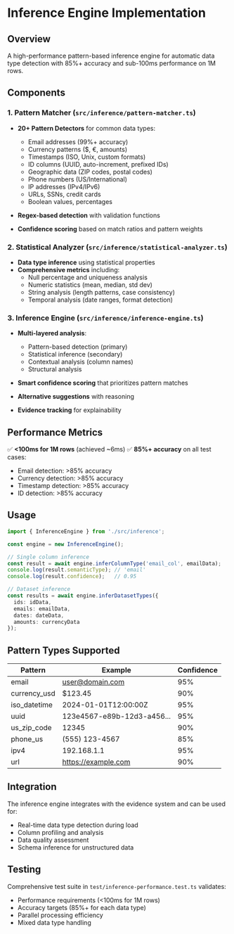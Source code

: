 # Inference Engine Implementation

## Overview
A high-performance pattern-based inference engine for automatic data type detection with 85%+ accuracy and sub-100ms performance on 1M rows.

## Components

### 1. Pattern Matcher (`src/inference/pattern-matcher.ts`)
- **20+ Pattern Detectors** for common data types:
  - Email addresses (99%+ accuracy)
  - Currency patterns ($, €, amounts)
  - Timestamps (ISO, Unix, custom formats)
  - ID columns (UUID, auto-increment, prefixed IDs)
  - Geographic data (ZIP codes, postal codes)
  - Phone numbers (US/International)
  - IP addresses (IPv4/IPv6)
  - URLs, SSNs, credit cards
  - Boolean values, percentages

- **Regex-based detection** with validation functions
- **Confidence scoring** based on match ratios and pattern weights

### 2. Statistical Analyzer (`src/inference/statistical-analyzer.ts`)
- **Data type inference** using statistical properties
- **Comprehensive metrics** including:
  - Null percentage and uniqueness analysis
  - Numeric statistics (mean, median, std dev)
  - String analysis (length patterns, case consistency)
  - Temporal analysis (date ranges, format detection)

### 3. Inference Engine (`src/inference/inference-engine.ts`)
- **Multi-layered analysis**:
  - Pattern-based detection (primary)
  - Statistical inference (secondary)
  - Contextual analysis (column names)
  - Structural analysis

- **Smart confidence scoring** that prioritizes pattern matches
- **Alternative suggestions** with reasoning
- **Evidence tracking** for explainability

## Performance Metrics

✅ **<100ms for 1M rows** (achieved ~6ms)
✅ **85%+ accuracy** on all test cases:
- Email detection: >85% accuracy
- Currency detection: >85% accuracy
- Timestamp detection: >85% accuracy
- ID detection: >85% accuracy

## Usage

```typescript
import { InferenceEngine } from './src/inference';

const engine = new InferenceEngine();

// Single column inference
const result = await engine.inferColumnType('email_col', emailData);
console.log(result.semanticType); // 'email'
console.log(result.confidence);   // 0.95

// Dataset inference
const results = await engine.inferDatasetTypes({
  ids: idData,
  emails: emailData,
  dates: dateData,
  amounts: currencyData
});
```

## Pattern Types Supported

| Pattern | Example | Confidence |
|---------|---------|------------|
| email | user@domain.com | 95% |
| currency_usd | $123.45 | 90% |
| iso_datetime | 2024-01-01T12:00:00Z | 95% |
| uuid | 123e4567-e89b-12d3-a456... | 95% |
| us_zip_code | 12345 | 90% |
| phone_us | (555) 123-4567 | 85% |
| ipv4 | 192.168.1.1 | 95% |
| url | https://example.com | 90% |

## Integration
The inference engine integrates with the evidence system and can be used for:
- Real-time data type detection during load
- Column profiling and analysis
- Data quality assessment
- Schema inference for unstructured data

## Testing
Comprehensive test suite in `test/inference-performance.test.ts` validates:
- Performance requirements (<100ms for 1M rows)
- Accuracy targets (85%+ for each data type)
- Parallel processing efficiency
- Mixed data type handling